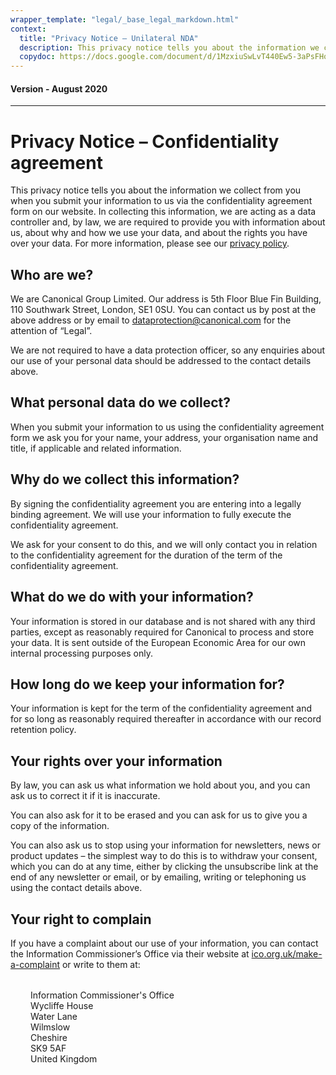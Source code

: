 ```yaml
---
wrapper_template: "legal/_base_legal_markdown.html"
context:
  title: "Privacy Notice – Unilateral NDA"
  description: This privacy notice tells you about the information we collect from you when you submit your information to us via the confidentiality agreement form on our website.
  copydoc: https://docs.google.com/document/d/1MzxiuSwLvT440Ew5-3aPsFHo2zy2QVt1ZEJJpVEaZho/edit?ts=5f33e3f5#
---
```


<h4 class="p-muted-heading">Version - August 2020</h4>
<hr style="margin-bottom: 2rem;" />

# Privacy Notice – Confidentiality agreement

This privacy notice tells you about the information we collect from you when you submit your information to us via the confidentiality agreement form on our website. In collecting this information, we are acting as a data controller and, by law, we are required to provide you with information about us, about why and how we use your data, and about the rights you have over your data. For more information, please see our [privacy policy](/legal/data-privacy).

## Who are we?

We are Canonical Group Limited. Our address is 5th Floor Blue Fin Building, 110 Southwark Street, London, SE1 0SU. You can contact us by post at the above address or by email to <a href="mailto:dataprotection@canonical.com">dataprotection@canonical.com</a> for the attention of “Legal”.

We are not required to have a data protection officer, so any enquiries about our use of your personal data should be addressed to the contact details above.

## What personal data do we collect?

When you submit your information to us using the confidentiality agreement form we ask you for your name, your address, your organisation name and title, if applicable and related information.

## Why do we collect this information?

By signing the confidentiality agreement you are entering into a legally binding agreement. We will use your information to fully execute the confidentiality agreement.

We ask for your consent to do this, and we will only contact you in relation to the confidentiality agreement for the duration of the term of the confidentiality agreement.

## What do we do with your information?

Your information is stored in our database and is not shared with any third parties, except as reasonably required for Canonical to process and store your data. It is sent outside of the European Economic Area for our own internal processing purposes only.

## How long do we keep your information for?

Your information is kept for the term of the confidentiality agreement and for so long as reasonably required thereafter in accordance with our record retention policy.

## Your rights over your information

By law, you can ask us what information we hold about you, and you can ask us to correct it if it is inaccurate.

You can also ask for it to be erased and you can ask for us to give you a copy of the information.

You can also ask us to stop using your information for newsletters, news or product updates – the simplest way to do this is to withdraw your consent, which you can do at any time, either by clicking the unsubscribe link at the end of any newsletter or email, or by emailing, writing or telephoning us using the contact details above.

## Your right to complain

If you have a complaint about our use of your information, you can contact the Information Commissioner’s Office via their website at <a class="p-link--external" href="https://ico.org.uk/make-a-complaint">ico.org.uk/make-a-complaint</a> or write to them at:

<div style="margin: 2rem;">
  <p>
    Information Commissioner's Office<br />
    Wycliffe House<br />
    Water Lane<br />
    Wilmslow<br />
    Cheshire<br />
    SK9 5AF<br />
    United Kingdom
  </p>
</div>
